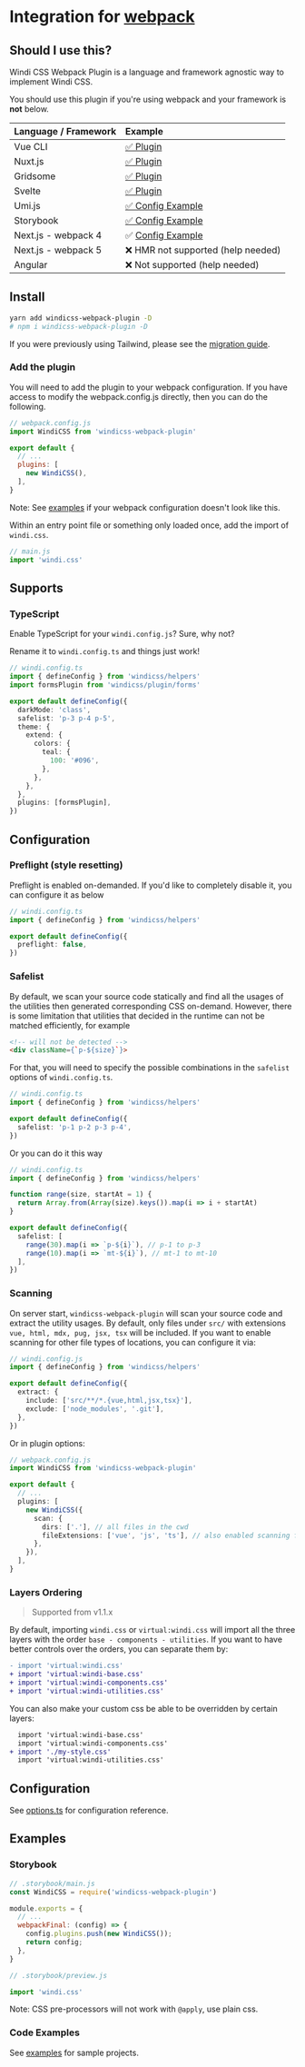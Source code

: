 <Logo name="webpack" class="logo-float-xl"/>

# Integration for [webpack](https://webpack.js.org/)

<PackageInfo name="windicss-webpack-plugin" author="harlan-zw" />

## Should I use this?

Windi CSS Webpack Plugin is a language and framework agnostic way to implement Windi CSS.

You should use this plugin if you're using webpack and your framework is **not** below.

| Language / Framework |   Example |
| :-------- | :----- |
| <Logo name="vue" class="inline"/> Vue CLI | [✅ Plugin](/integrations/vue-cli.html) |
| <Logo name="nuxt" class="inline"/> Nuxt.js | [✅ Plugin](/integrations/nuxt.html) |
| <Logo name="gridsome" class="inline"/> Gridsome | [✅ Plugin](/integrations/gridsome.html) |
| <Logo name="svelte" class="inline"/> Svelte | [✅ Plugin](/integrations/svelte.html) |
| Umi.js | [✅ Config Example](https://github.com/windicss/windicss-webpack-plugin/tree/master/example/umijs) |
| Storybook | [✅ Config Example](#storybook) |
| Next.js - webpack 4 | ✅ [Config Example](https://github.com/windicss/windicss-webpack-plugin/blob/master/example/next/next.config.js) |
| Next.js - webpack 5 | ❌ HMR not supported (help needed) |
| Angular | ❌ Not supported (help needed) |

## Install

```bash
yarn add windicss-webpack-plugin -D 
# npm i windicss-webpack-plugin -D
```

If you were previously using Tailwind, please see the [migration guide](/guide/migration.html).

### Add the plugin

You will need to add the plugin to your webpack configuration. If you have access to modify the webpack.config.js directly, then you can do the following.

```js
// webpack.config.js
import WindiCSS from 'windicss-webpack-plugin'

export default {
  // ...
  plugins: [
    new WindiCSS(),
  ],
}
```

Note: See [examples](#code-examples) if your webpack configuration doesn't look like this.

Within an entry point file or something only loaded once, add the import of `windi.css`. 

```ts
// main.js
import 'windi.css'
```

## Supports

### TypeScript

Enable TypeScript for your `windi.config.js`? Sure, why not?

Rename it to `windi.config.ts` and things just work!

```ts
// windi.config.ts
import { defineConfig } from 'windicss/helpers'
import formsPlugin from 'windicss/plugin/forms'

export default defineConfig({
  darkMode: 'class',
  safelist: 'p-3 p-4 p-5',
  theme: {
    extend: {
      colors: {
        teal: {
          100: '#096',
        },
      },
    },
  },
  plugins: [formsPlugin],
})
```

## Configuration

### Preflight (style resetting)

Preflight is enabled on-demanded. If you'd like to completely disable it, you can configure it as below

```ts
// windi.config.ts
import { defineConfig } from 'windicss/helpers'

export default defineConfig({
  preflight: false,
})
```

### Safelist

By default, we scan your source code statically and find all the usages of the utilities then generated corresponding CSS on-demand. However, there is some limitation that utilities that decided in the runtime can not be matched efficiently, for example

```html
<!-- will not be detected -->
<div className={`p-${size}`}>
```

For that, you will need to specify the possible combinations in the `safelist` options of `windi.config.ts`.

```ts
// windi.config.ts
import { defineConfig } from 'windicss/helpers'

export default defineConfig({
  safelist: 'p-1 p-2 p-3 p-4',
})
```

Or you can do it this way

```ts
// windi.config.ts
import { defineConfig } from 'windicss/helpers'

function range(size, startAt = 1) {
  return Array.from(Array(size).keys()).map(i => i + startAt)
}

export default defineConfig({
  safelist: [
    range(30).map(i => `p-${i}`), // p-1 to p-3
    range(10).map(i => `mt-${i}`), // mt-1 to mt-10
  ],
})
```

### Scanning

On server start, `windicss-webpack-plugin` will scan your source code and extract the utility usages. By default, only files under `src/` with extensions `vue, html, mdx, pug, jsx, tsx` will be included. If you want to enable scanning for other file types of locations, you can configure it via:

```ts
// windi.config.js
import { defineConfig } from 'windicss/helpers'

export default defineConfig({
  extract: {
    include: ['src/**/*.{vue,html,jsx,tsx}'],
    exclude: ['node_modules', '.git'],
  },
})
```

Or in plugin options:

```ts
// webpack.config.js
import WindiCSS from 'windicss-webpack-plugin'

export default {
  // ...
  plugins: [
    new WindiCSS({
      scan: {
        dirs: ['.'], // all files in the cwd
        fileExtensions: ['vue', 'js', 'ts'], // also enabled scanning for js/ts
      },
    }),
  ],
}
```

### Layers Ordering

> Supported from v1.1.x

By default, importing `windi.css` or `virtual:windi.css` will import all the three layers with the order `base - components - utilities`. If you want to have better controls over the orders, you can separate them by:

```diff
- import 'virtual:windi.css'
+ import 'virtual:windi-base.css'
+ import 'virtual:windi-components.css'
+ import 'virtual:windi-utilities.css'
```

You can also make your custom css be able to be overridden by certain layers:

```diff
  import 'virtual:windi-base.css'
  import 'virtual:windi-components.css'
+ import './my-style.css'
  import 'virtual:windi-utilities.css'
```

## Configuration

See [options.ts](https://github.com/windicss/vite-plugin-windicss/blob/main/packages/plugin-utils/src/options.ts) for configuration reference.

## Examples

### Storybook

```js
// .storybook/main.js
const WindiCSS = require('windicss-webpack-plugin')

module.exports = {
  // ...
  webpackFinal: (config) => {
    config.plugins.push(new WindiCSS());
    return config;
  },
}
```

```js
// .storybook/preview.js

import 'windi.css'
```

Note: CSS pre-processors will not work with `@apply`, use plain css.

### Code Examples

See [examples](https://github.com/windicss/windicss-webpack-plugin/tree/master/example) for sample projects.
